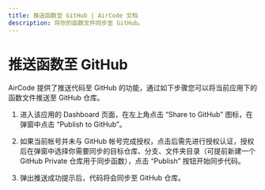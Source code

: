 ```yaml
---
title: 推送函数至 GitHub | AirCode 文档
description: 将你的函数文件同步至 GitHub。
---
```


# 推送函数至 GitHub

AirCode 提供了推送代码至 GitHub 的功能，通过如下步骤您可以将当前应用下的函数文件推送至 GitHub 仓库。

1. 进入该应用的 Dashboard 页面，在左上角点击 “Share to GitHub” 图标，在弹窗中点击 “Publish to GitHub”。

<ACImage src="/_images/share-github/share-github-1.png" />

2. 如果当前帐号并未与 GitHub 帐号完成授权，点击后需先进行授权认证，授权后在弹窗中选择你需要同步的目标仓库、分支、文件夹目录（可提前新建一个 GitHub Private 仓库用于同步函数），点击 “Publish” 按钮开始同步代码。

<ACImage src="/_images/share-github/share-github-2.png" />

3. 弹出推送成功提示后，代码将会同步至 GitHub 仓库。

<ACImage src="/_images/share-github/share-github-3.png" />
